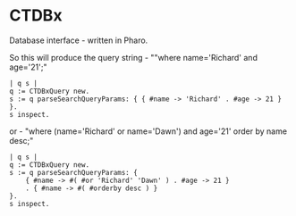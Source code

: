 # CTDBx
Database interface - written in Pharo.

So this will produce the query string - ""where  name='Richard' and  age='21';"
```
| q s |
q := CTDBxQuery new.
s := q parseSearchQueryParams: { { #name -> 'Richard' . #age -> 21 } }.
s inspect.
```

or - "where (name='Richard' or name='Dawn') and  age='21' order by name desc;"
```
| q s |
q := CTDBxQuery new.
s := q parseSearchQueryParams: { 
	{ #name -> #( #or 'Richard' 'Dawn' ) . #age -> 21 } 
	. { #name -> #( #orderby desc ) } 
}.
s inspect.
```
